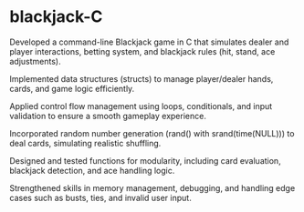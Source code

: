 # blackjack-C

Developed a command-line Blackjack game in C that simulates dealer and player interactions, betting system, and blackjack rules (hit, stand, ace adjustments).

Implemented data structures (structs) to manage player/dealer hands, cards, and game logic efficiently.

Applied control flow management using loops, conditionals, and input validation to ensure a smooth gameplay experience.

Incorporated random number generation (rand() with srand(time(NULL))) to deal cards, simulating realistic shuffling.

Designed and tested functions for modularity, including card evaluation, blackjack detection, and ace handling logic.

Strengthened skills in memory management, debugging, and handling edge cases such as busts, ties, and invalid user input.
